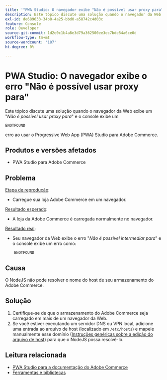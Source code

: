 ```yaml
---
title: '"PWA Studio: O navegador exibe "Não é possível usar proxy para"erro"'
description: Este tópico discute uma solução quando o navegador da Web exibe um "*Não é possível usar proxy para*" e o console exibe um
exl-id: de689633-34b8-4a25-bbd0-a58742c4d03c
feature: Console
role: Developer
source-git-commit: 1d2e0c1b4a8e3d79a362500ee3ec7bde84a6ce0d
workflow-type: tm+mt
source-wordcount: '187'
ht-degree: 0%

---
```


# PWA Studio: O navegador exibe o erro &quot;Não é possível usar proxy para&quot;

Este tópico discute uma solução quando o navegador da Web exibe um &quot;*Não é possível usar proxy para*&quot; e o console exibe um

```
ENOTFOUND
```

erro ao usar o Progressive Web App (PWA) Studio para Adobe Commerce.

## Produtos e versões afetados

* PWA Studio para Adobe Commerce

## Problema

<u>Etapa de reprodução</u>:

* Carregue sua loja Adobe Commerce em um navegador.

<u>Resultado esperado</u>:

* A loja da Adobe Commerce é carregada normalmente no navegador.

<u>Resultado real</u>:

* Seu navegador da Web exibe o erro &quot;*Não é possível intermediar para*&quot; e o console exibe um erro como:

```
    ENOTFOUND
```


## Causa

O NodeJS não pode resolver o nome do host de seu armazenamento do Adobe Commerce.

## Solução

1. Certifique-se de que o armazenamento do Adobe Commerce seja carregado em mais de um navegador da Web.
1. Se você estiver executando um servidor DNS ou VPN local, adicione uma entrada ao arquivo de host (localizado em `/etc/hosts`) e mapeie manualmente esse domínio ([Instruções genéricas sobre a edição do arquivo de host](https://linuxize.com/post/how-to-edit-your-hosts-file/)) para que o NodeJS possa resolvê-lo.

## Leitura relacionada

* [PWA Studio para a documentação do Adobe Commerce](https://magento.github.io/pwa-studio/)
* [Ferramentas e bibliotecas](https://magento.github.io/pwa-studio/technologies/tools-libraries/)
